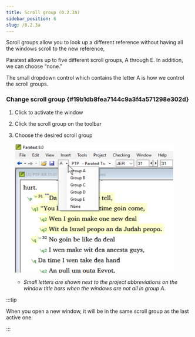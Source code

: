 ```yaml
---
title: Scroll group (0.2.3a)
sidebar_position: 6
slug: /0.2.3a
---
```




Scroll groups allow you to look up a different reference without having all the windows scroll to the new reference,


Paratext allows up to five different scroll groups, A through E. In addition, we can choose “none.”


The small dropdown control which contains the letter A is how we control the scroll groups.


### Change scroll group[](https://manual.paratext.org/Video-summaries/Introduction/0.2.Navigation/0.2.3a#change-scroll-group) {#19b1db8fea7144c9a3f4a571298e302d}

1. Click to activate the window
1. Click the scroll group on the toolbar
1. Choose the desired scroll group

	![](/notion_imgs/241100385.png)

	- _Small letters are shown next to the project abbreviations on the window title bars when the windows are not all in group A_.

:::tip

When you open a new window, it will be in the same scroll group as the last active one.

:::



